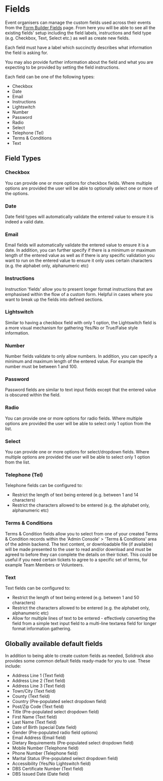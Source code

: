 # Fields

Event organisers can manage the custom fields used across their events from the [Form Builder Fields](https://events.solidrock.io/admin/form-builder/fields) page. From here you will be able to see all the existing fields' setup including the field labels, instructions and field type (e.g. Checkbox, Text, Select etc.) as well as create new fields.

Each field must have a label which succinctly describes what information the field is asking for.

You may also provide further information about the field and what you are expecting to be provided by setting the field instructions.

Each field can be one of the following types:

- Checkbox
- Date
- Email
- Instructions
- Lightswitch
- Number
- Password
- Radio
- Select
- Telephone (Tel)
- Terms & Conditions
- Text

## Field Types

### Checkbox

You can provide one or more options for checkbox fields. Where multiple options are provided the user will be able to optionally select one or more of the options.

### Date

Date field types will automatically validate the entered value to ensure it is indeed a valid date.

### Email

Email fields will automatically validate the entered value to ensure it is a date. In addition, you can further specify if there is a minimum or maximum length of the entered value as well as if there is any specific validation you want to run on the entered value to ensure it only uses certain characters (e.g. the alphabet only, alphanumeric etc)

### Instructions

Instruction 'fields' allow you to present longer format instructions that are emphasised within the flow of a custom form. Helpful in cases where you want to break up the fields into defined sections.

### Lightswitch

Similar to having a checkbox field with only 1 option, the Lightswitch field is a more visual mechanism for gathering Yes/No or True/False style information.

### Number

Number fields validate to only allow numbers. In addition, you can specify a minimum and maximum length of the entered value. For example the number must be between 1 and 100.

### Password

Password fields are similar to text input fields except that the entered value is obscured within the field.

### Radio

You can provide one or more options for radio fields. Where multiple options are provided the user will be able to select only 1 option from the list.

### Select

You can provide one or more options for select/dropdown fields. Where multiple options are provided the user will be able to select only 1 option from the list.

### Telephone (Tel)

Telephone fields can be configured to:

- Restrict the length of text being entered (e.g. between 1 and 14 characters)
- Restrict the characters allowed to be entered (e.g. the alphabet only, alphanumeric etc)

### Terms & Conditions

Terms & Condition fields allow you to select from one of your created Terms & Condition records within the 'Admin Console' > 'Terms & Conditions' area of the admin backend. The text content, or downloadable file (if available) will be made presented to the user to read and/or download and must be agreed to before they can complete the details on their ticket. This could be useful if you need certain tickets to agree to a specific set of terms, for example Team Members or Volunteers.

### Text

Text fields can be configured to:

- Restrict the length of text being entered (e.g. between 1 and 50 characters)
- Restrict the characters allowed to be entered (e.g. the alphabet only, alphanumeric etc)
- Allow for multiple lines of text to be entered - effectively converting the field from a simple text input field to a multi-line textarea field for longer format information gathering.

## Globally available default fields

In addition to being able to create custom fields as needed, Solidrock also provides some common default fields ready-made for you to use. These include:

- Address Line 1 (Text field)
- Address Line 2 (Text field)
- Address Line 3 (Text field)
- Town/City (Text field)
- County (Text field)
- Country (Pre-populated select dropdown field)
- Post/Zip Code (Text field)
- Title (Pre-populated select dropdown field)
- First Name (Text field)
- Last Name (Text field)
- Date of Birth (special Date field)
- Gender (Pre-populated radio field options)
- Email Address (Email field)
- Dietary Requirements (Pre-populated select dropdown field)
- Mobile Number (Telephone field)
- Phone Number (Telephone field)
- Marital Status (Pre-populated select dropdown field)
- Accessibility (Yes/No Lightswitch field)
- DBS Certificate Number (Text field)
- DBS Issued Date (Date field)